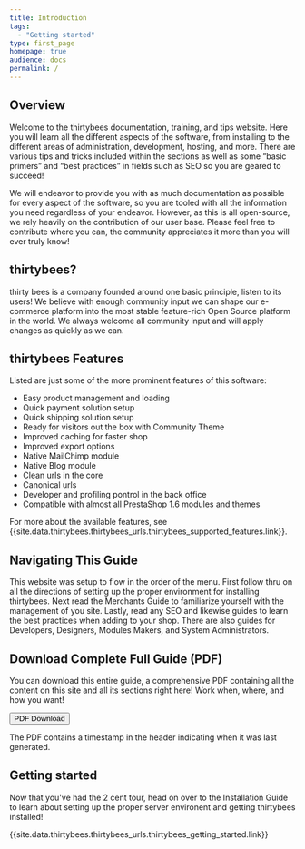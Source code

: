 ```yaml
---
title: Introduction
tags:
  - "Getting started"
type: first_page
homepage: true
audience: docs
permalink: /
---
```


## Overview 

Welcome to the thirtybees documentation, training, and tips website.  Here you will learn all the different aspects of the software, from installing to the different areas of administration, development, hosting, and more.  There are various tips and tricks included within the sections as well as some “basic primers” and “best practices” in fields such as SEO so you are geared to succeed!

We will endeavor to provide you with as much documentation as possible for every aspect of the software, so you are tooled with all the information you need regardless of your endeavor.  However, as this is all open-source, we rely heavily on the contribution of our user base.  Please feel free to contribute where you can, the community appreciates it more than you will ever truly know!

## thirtybees?

thirty bees is a company founded around one basic principle, listen to its users! We believe with enough community input we can shape our e-commerce platform into the most stable feature-rich Open Source platform in the world.  We always welcome all community input and will apply changes as quickly as we can.

## thirtybees Features

Listed are just some of the more prominent features of this software:

* Easy product management and loading
* Quick payment solution setup
* Quick shipping solution setup
* Ready for visitors out the box with Community Theme
* Improved caching for faster shop
* Improved export options
* Native MailChimp module
* Native Blog module
* Clean urls in the core
* Canonical urls
* Developer and profiling pontrol in the back office
* Compatible with almost all PrestaShop 1.6 modules and themes

For more about the available features, see {{site.data.thirtybees.thirtybees_urls.thirtybees_supported_features.link}}.

## Navigating This Guide

This website was setup to flow in the order of the menu.  First follow thru on all the directions of setting up the proper environment for installing thirtybees.  Next read the Merchants Guide to familiarize yourself with the management of you site.  Lastly, read any SEO and likewise guides to learn the best practices when adding to your shop.  There are also guides for Developers, Designers, Modules Makers, and System Administrators.

## Download Complete Full Guide (PDF)

You can download this entire guide, a comprehensive PDF containing all the content on this site and all its sections right here!  Work when, where, and how you want!

<a target="_blank" class="noCrossRef" href="{{base}}/thirtybees/pdf/thirtybees_devdocs.pdf"><button type="button" class="btn btn-default" aria-label="Left Align"><span class="glyphicon glyphicon-download-alt" aria-hidden="true"></span> PDF Download</button></a>

The PDF contains a timestamp in the header indicating when it was last generated. 

## Getting started

Now that you've had the 2 cent tour, head on over to the Installation Guide to learn about setting up the proper server environent and getting thirtybees installed!

{{site.data.thirtybees.thirtybees_urls.thirtybees_getting_started.link}}
